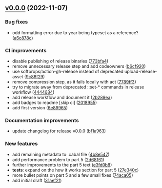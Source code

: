 ## [v0.0.0](https://github.com/symbiont-io/property-based-testing-stateful-systems/compare/7b68f8f0fffc99e1efc0577a0931f3cdfc3609ab...v0.0.0) (2022-11-07)

### Bug fixes
* odd formatting error due to year being typeset as a reference? ([a6c878c](https://github.com/symbiont-io/property-based-testing-stateful-systems/commit/a6c878ce0a97153cdc99393ff02da1bca60178a9))

### CI improvements
* disable publishing of release binaries ([773bfa4](https://github.com/symbiont-io/property-based-testing-stateful-systems/commit/773bfa4c6fcd035dc9986508a3520e4a3976e8a9))
* remove unnecessary release step and add codeowners ([b6cf920](https://github.com/symbiont-io/property-based-testing-stateful-systems/commit/b6cf920290899e0f1feeba65a4f1a6f6b2a13283))
* use softprops/action-gh-release instead of deprecated upload-release-asset ([9c88f29](https://github.com/symbiont-io/property-based-testing-stateful-systems/commit/9c88f293faabddd1618f5c65f1543a844cfbf8ab))
* remove compression step, as it fails locally with act ([7789ff3](https://github.com/symbiont-io/property-based-testing-stateful-systems/commit/7789ff3f10511a610ecb181beec591dcc73b71dc))
* try to migrate away from deprecated ::set-* commands in release workflow ([4444684](https://github.com/symbiont-io/property-based-testing-stateful-systems/commit/44446842d42f758172fa14363c6472a338c4748e))
* add release workflow and document it ([2b289ea](https://github.com/symbiont-io/property-based-testing-stateful-systems/commit/2b289eabae56103d6249c61500a743aea684f642))
* add badges to readme [skip ci] ([2018955](https://github.com/symbiont-io/property-based-testing-stateful-systems/commit/20189555e04cee8ba387c88ae05cf5792bce2ba3))
* add first version ([6e89965](https://github.com/symbiont-io/property-based-testing-stateful-systems/commit/6e899650a3b15ac4d168ae5b3a5bc8665e43480d))

### Documentation improvements
* update changelog for release v0.0.0 ([bf1a963](https://github.com/symbiont-io/property-based-testing-stateful-systems/commit/bf1a9630938fe7fa0ed961ff3edcc25743baf20f))

### New features
* add remaining metadata to .cabal file ([4b8e547](https://github.com/symbiont-io/property-based-testing-stateful-systems/commit/4b8e54767686256f64b871e42ebe149200b7a747))
* add performance problem to part 5 ([2d68161](https://github.com/symbiont-io/property-based-testing-stateful-systems/commit/2d68161bbecf3f72dc1d9a477d26fc00b8de72d4))
* further improvements to the part 5 text ([e3fd0b8](https://github.com/symbiont-io/property-based-testing-stateful-systems/commit/e3fd0b86d9ac9c917b8c99fb1b09abc934ea3a18))
* **tests**: expand on the how it works section for part 5 ([27e340c](https://github.com/symbiont-io/property-based-testing-stateful-systems/commit/27e340ca0be0efdd13209ed8c544dd4e3d2367fb))
* more bullet points on part 5 and a few small fixes ([74aca05](https://github.com/symbiont-io/property-based-testing-stateful-systems/commit/74aca05fa2a41ae11b1c8157c969d0d288de4ee2))
* add initial draft ([31aef2f](https://github.com/symbiont-io/property-based-testing-stateful-systems/commit/31aef2ff637be03d1b2ddc325dcfcb737f823e4f))


